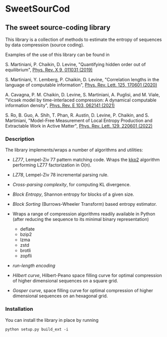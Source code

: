 # SweetSourCod

## The sweet source-coding library

This library is a collection of methods to estimate the entropy of sequences by data compression (source coding).

Examples of the use of this library can be found in

S. Martiniani, P. Chaikin, D. Levine, "Quantifying hidden order out of equilibrium", [Phys. Rev. X 9, 011031  (2019)](https://journals.aps.org/prx/abstract/10.1103/PhysRevX.9.011031)

S. Martiniani, Y. Lemberg, P. Chaikin, D. Levine, "Correlation lengths in the language of computable information", [Phys. Rev. Lett. 125, 170601 (2020)](https://journals.aps.org/prl/abstract/10.1103/PhysRevLett.125.170601)

A. Cavagna, P. M. Chaikin, D. Levine, S. Martiniani, A. Puglisi, and M. Viale, "Vicsek model by time-interlaced compression: A dynamical computable information density", [Phys. Rev. E 103, 062141 (2021)](https://journals.aps.org/pre/abstract/10.1103/PhysRevE.103.062141)

S. Ro, B. Guo, A. Shih, T. Phan, R. Austin, D. Levine, P. Chaikin, and S. Martiniani, "Model-Free Measurement of Local Entropy Production and Extractable Work in Active Matter", [Phys. Rev. Lett. 129, 220601 (2022)](https://journals.aps.org/prl/abstract/10.1103/PhysRevLett.129.220601)

### Description

The library implements/wraps a number of algorithms and utilities:

- *LZ77*, Lempel-Ziv 77 pattern matching code. Wraps the [kkp2](https://www.cs.helsinki.fi/group/pads/lz77.html) algorithm performing LZ77 factorization in O(n).

- *LZ78*, Lempel-Ziv 78 incremental parsing rule.

- *Cross-parsing complexity*, for computing KL divergence.

- *Block Entropy*, Shannon entropy for blocks of a given size.

- *Block Sorting* (Burrows-Wheeler Transform) based entropy estimator.

- Wraps a range of compression algorithms readily available in Python (after reducing the sequence to its minimal binary representation)
  * deflate
  * bzip2
  * lzma
  * zstd
  * brotli
  * zopfli
  
- *run-length encoding*

- *Hilbert curve*, Hilbert-Peano space filling curve for optimal compression of higher dimensional sequences on a square grid.

- *Gosper curve*, space filling curve for optimal compression of higher dimensional sequences on an hexagonal grid.

### Installation

You can install the library in place by running

```shell
python setup.py build_ext -i
```
